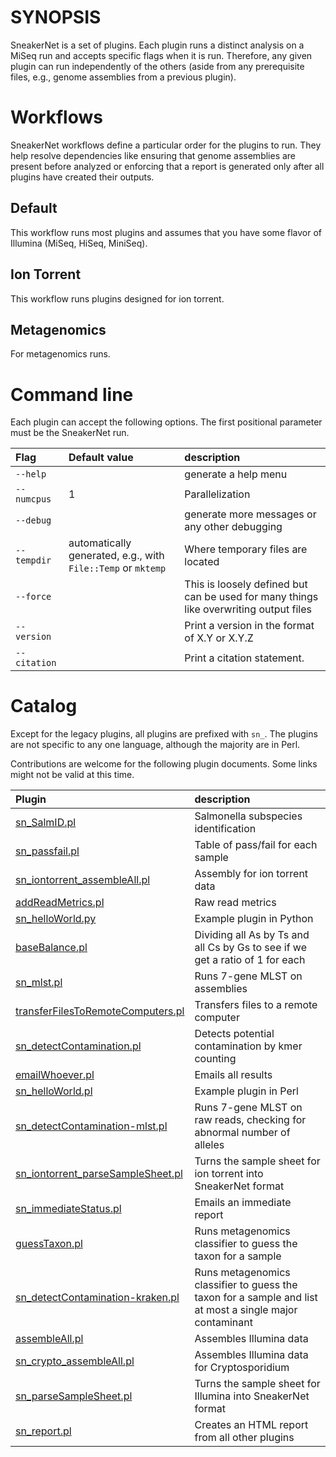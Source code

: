 # SYNOPSIS

SneakerNet is a set of plugins. Each plugin runs a distinct analysis
on a MiSeq run and accepts specific flags when it is run.
Therefore, any given plugin can run independently of the others (aside
from any prerequisite files, e.g., genome assemblies from a previous
plugin).

# Workflows

SneakerNet workflows define a particular order for the plugins to run.
They help resolve dependencies like ensuring that genome assemblies
are present before analyzed or enforcing that a report is generated only
after all plugins have created their outputs.

## Default

This workflow runs most plugins and assumes that you have some flavor
of Illumina (MiSeq, HiSeq, MiniSeq).

## Ion Torrent

This workflow runs plugins designed for ion torrent.

## Metagenomics

For metagenomics runs. 

# Command line

Each plugin can accept the following options. The first positional
parameter must be the SneakerNet run.

|Flag|Default value|description|
|:---|:------------|:-----------|
|`--help`|         |generate a help menu|
|`--numcpus`|     1|Parallelization|
|`--debug`|        |generate more messages or any other debugging|
|`--tempdir`|automatically generated, e.g., with `File::Temp` or `mktemp`|Where temporary files are located|
|`--force`|        |This is loosely defined but can be used for many things like overwriting output files|
|`--version`|      |Print a version in the format of X.Y or X.Y.Z|
|`--citation`|     | Print a citation statement. | 


# Catalog

Except for the legacy plugins, all plugins are prefixed with `sn_`.
The plugins are not specific to any one language, although the majority
are in Perl.

Contributions are welcome for the following plugin documents.
Some links might not be valid at this time.

| Plugin                         | description |
|:-------------------------------|:------------|
|[sn_SalmID.pl](plugins/sn_SalmID.pl.md)          | Salmonella subspecies identification |
|[sn_passfail.pl](plugins/sn_passfail.pl.md)      | Table of pass/fail for each sample   |
|[sn_iontorrent_assembleAll.pl](plugins/sn_iontorrent_assembleAll.pl.md)    | Assembly for ion torrent data        |
|[addReadMetrics.pl](plugins/addReadMetrics.pl.md)| Raw read metrics                     |
|[sn_helloWorld.py](plugins/sn_helloWorld.py.md)  | Example plugin in Python             |
|[baseBalance.pl](plugins/baseBalance.pl.md)      | Dividing all As by Ts and all Cs by Gs to see if we get a ratio of 1 for each|
|[sn_mlst.pl](plugins/sn_mlst.pl.md)              | Runs 7-gene MLST on assemblies       |
|[transferFilesToRemoteComputers.pl](plugins/transferFilesToRemoteComputers.pl.md)|Transfers files to a remote computer |
|[sn_detectContamination.pl](plugins/sn_detectContamination.pl.md)       | Detects potential contamination by kmer counting|
|[emailWhoever.pl](plugins/emailWhoever.pl.md)                 | Emails all results                   |
|[sn_helloWorld.pl](plugins/sn_helloWorld.pl.md)               | Example plugin in Perl               |
|[sn_detectContamination-mlst.pl](plugins/sn_detectContamination-mlst.pl.md)  | Runs 7-gene MLST on raw reads, checking for abnormal number of alleles |
|[sn_iontorrent_parseSampleSheet.pl](plugins/sn_iontorrent_parseSampleSheet.pl.md)|Turns the sample sheet for ion torrent into SneakerNet format |
|[sn_immediateStatus.pl](plugins/sn_immediateStatus.pl.md)           | Emails an immediate report           |
|[guessTaxon.pl](plugins/guessTaxon.pl.md)                   | Runs metagenomics classifier to guess the taxon for a sample |
|[sn_detectContamination-kraken.pl](plugins/sn_detectContamination-kraken.pl.md)                   | Runs metagenomics classifier to guess the taxon for a sample and list at most a single major contaminant |
|[assembleAll.pl](plugins/assembleAll.pl.md)                  | Assembles Illumina data              |
|[sn_crypto_assembleAll.pl](plugins/sn_crypto_assembleAll.pl.md)                  | Assembles Illumina data for Cryptosporidium        |
|[sn_parseSampleSheet.pl](plugins/sn_parseSampleSheet.pl.md)          | Turns the sample sheet for Illumina into SneakerNet format |
|[sn_report.pl](plugins/sn_report.pl.md)                    | Creates an HTML report from all other plugins |


